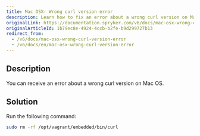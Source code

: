 ```yaml
---
title: Mac OSX- Wrong curl version error
description: Learn how to fix an error about a wrong curl version on Mac OS
originalLink: https://documentation.spryker.com/v6/docs/mac-osx-wrong-curl-version-error
originalArticleId: 1b79ec8e-4924-4ccb-b2fe-b9d299727b13
redirect_from:
  - /v6/docs/mac-osx-wrong-curl-version-error
  - /v6/docs/en/mac-osx-wrong-curl-version-error
---
```


## Description
You can receive an error about a wrong curl version on Mac OS.


## Solution

Run the following command:

```bash
sudo rm -rf /opt/vagrant/embedded/bin/curl
```
